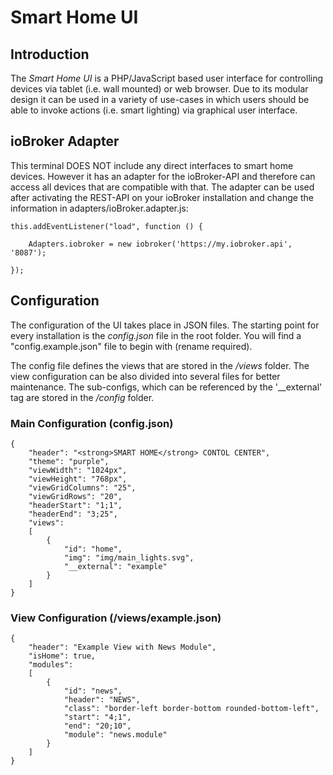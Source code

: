 # Smart Home UI

## Introduction

The _Smart Home UI_ is a PHP/JavaScript based user interface for controlling devices via tablet (i.e. wall mounted) or web browser. Due to its modular design it can be used in a variety of use-cases in which users should be able to invoke actions (i.e. smart lighting) via graphical user interface.

## ioBroker Adapter

This terminal DOES NOT include any direct interfaces to smart home devices. However it has an adapter for the ioBroker-API and therefore can access all devices that are compatible with that. The adapter can be used after activating the REST-API on your ioBroker installation and change the information in adapters/ioBroker.adapter.js:

```
this.addEventListener("load", function () {

    Adapters.iobroker = new iobroker('https://my.iobroker.api', '8087');

});
```

## Configuration

The configuration of the UI takes place in JSON files. The starting point for every installation is the _config.json_ file in the root folder. You will find a "config.example.json" file to begin with (rename required). 

The config file defines the views that are stored in the _/views_ folder. The view configuration can be also divided into several files for better maintenance. The sub-configs, which can be referenced by the '__external' tag are stored in the _/config_ folder.

### Main Configuration (config.json)

```
{   
    "header": "<strong>SMART HOME</strong> CONTOL CENTER",
    "theme": "purple",
    "viewWidth": "1024px",
    "viewHeight": "768px",
    "viewGridColumns": "25",
    "viewGridRows": "20",
    "headerStart": "1;1",
    "headerEnd": "3;25",
    "views": 
    [
        {
            "id": "home",
            "img": "img/main_lights.svg",
            "__external": "example"
        }
    ]
}
```
### View Configuration (/views/example.json)

```
{
    "header": "Example View with News Module",
    "isHome": true,
    "modules":
    [
        {
            "id": "news",
            "header": "NEWS",
            "class": "border-left border-bottom rounded-bottom-left",
            "start": "4;1",
            "end": "20;10",
            "module": "news.module"
        }
    ]
}
```
